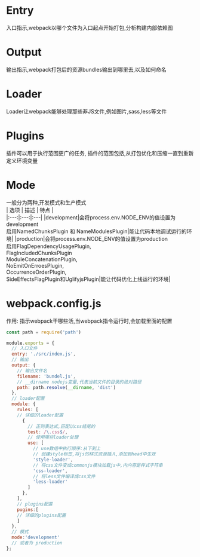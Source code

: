 # Entry  
入口指示,webpack以哪个文件为入口起点开始打包,分析构建内部依赖图
# Output
输出指示,webpack打包后的资源bundles输出到哪里去,以及如何命名
# Loader
Loader让webpack能够处理那些非JS文件,例如图片,sass,less等文件
# Plugins
插件可以用于执行范围更广的任务, 插件的范围包括,从打包优化和压缩一直到重新定义环境变量
# Mode
一般分为两种,开发模式和生产模式  
| 选项 | 描述 | 特点 |  
|:---:|:---:|:---|
|development|会将process.env.NODE_ENV的值设置为development <br> 启用NamedChunksPlugin 和 NameModulesPlugin|能让代码本地调试运行的环境|
|production|会将process.env.NODE_ENV的值设置为production<br>启用FlagDependencyUsagePlugin,<br>FlagIncludedChunksPlugin<br>ModuleConcatenationPlugin,<br>NoEmitOnErroesPlugin,<br>OccurrenceOrderPlugin,<br>SideEffectsFlagPlugin和UglifyjsPlugin|能让代码优化上线运行的环境|  

# webpack.config.js  
作用: 指示webpack干哪些活,当webpack指令运行时,会加载里面的配置  
```js
const path = require('path')

module.exports = {
  // 入口文件
  entry: './src/index.js',
  // 输出
  output: {
    // 输出文件名
    filename: 'bundel.js',
    // __dirname nodejs变量,代表当前文件的目录的绝对路径
    path: path.resolve(__dirname, 'dist')
  },
  // loader配置
  module: {
    rules: [
    // 详细的loader配置
      {
        // 正则表达式,匹配以css结尾的
        test: /\.css$/,
        // 使用哪些loader处理
        use: [
          // use数组中执行顺序:从下到上
          // 创建style标签,将js的样式资源插入,添加到head中生效
          'style-loader',
          // 将css文件变成commonjs模块加载js中,内内容是样式字符串
          'css-loader',
          // 将less文件编译成css文件
          'less-loader'
        ]
      },
    ],
    // plugins配置
    pugins:[
    // 详细的plugins配置
    ]
  },
  // 模式
  mode:'development'
  // 或者为 production
};
```

